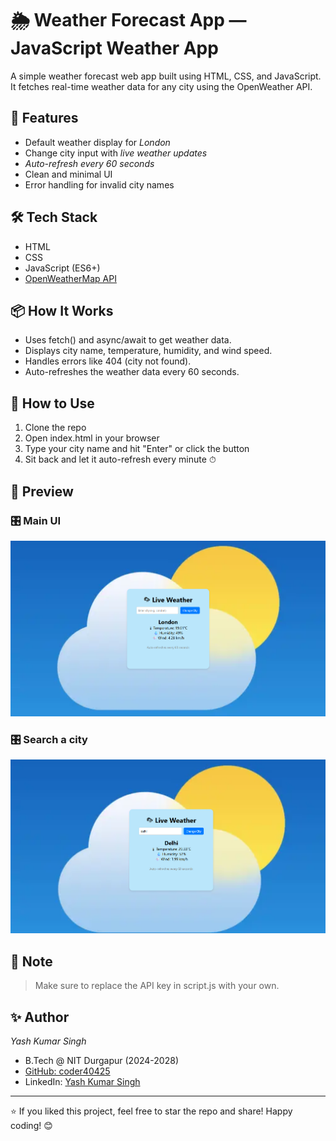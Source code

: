 # 🌦 Weather Forecast App — JavaScript Weather App

A simple weather forecast web app built using HTML, CSS, and JavaScript. It fetches real-time weather data for any city using the OpenWeather API.

## 🔧 Features

- Default weather display for *London*
- Change city input with *live weather updates*
- *Auto-refresh every 60 seconds*
- Clean and minimal UI
- Error handling for invalid city names

## 🛠 Tech Stack

- HTML
- CSS
- JavaScript (ES6+)
- [OpenWeatherMap API](https://openweathermap.org/current)

## 📦 How It Works

- Uses fetch() and async/await to get weather data.
- Displays city name, temperature, humidity, and wind speed.
- Handles errors like 404 (city not found).
- Auto-refreshes the weather data every 60 seconds.

## 🚀 How to Use

1. Clone the repo
2. Open index.html in your browser
3. Type your city name and hit "Enter" or click the button
4. Sit back and let it auto-refresh every minute ⏱

## 📸 Preview

### 🎛 Main UI
![screenshot](screenshots/screenshot1.png)
### 🎛 Search a city
![screenshot](screenshots/screenshot2.png)

## 📌 Note

> Make sure to replace the API key in script.js with your own.

## ✨ Author

*Yash Kumar Singh*  
- B.Tech @ NIT Durgapur (2024-2028)
- [GitHub: coder40425](https://github.com/coder40425)  
- LinkedIn: [Yash Kumar Singh](https://www.linkedin.com/in/yash-kumar-singh-18843232a)

---

⭐ If you liked this project, feel free to star the repo and share!
   Happy coding! 😊
